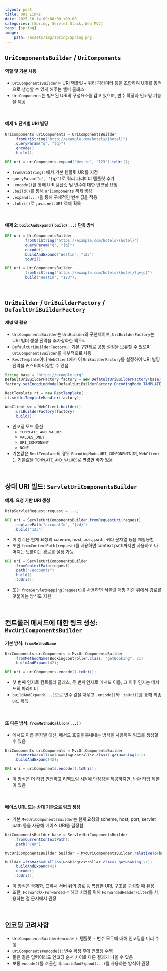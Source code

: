 ```yaml
---
layout: post
title: URI Links
date: 2025-10-14 09:00:00 +09:00
categories: [Spring, Servlet Stack, Web MVC]
tags: [spring]
image:
    path: /assets/img/spring/Spring.png
---
```


## `UriComponentsBuilder` / `UriComponents`

#### 역할 및 기본 사용

- `UriComponentsBuilder`는 URI 템플릿 + 쿼리 파라미터 등을 조합하여 URI를 동적으로 생성할 수 있게 해주는 헬퍼 클래스
- `UriComponents`는 빌드된 URI의 구성요소를 감고 있으며, 변수 확장과 인코딩 기능을 제공

<br>

#### 예제 1: 단계별 URI 빌딩

```java
UriComponents uriComponents = UriComponentsBuilder
    .fromUriString("http://example.com/hotels/{hotel}")
    .queryParam("q", "{q}")
    .encode()
    .build();

URI uri = uriComponents.expand("Westin", "123").toUri();
```

- `fromUriString()`에서 기본 템플릿 URI를 지정
- `queryParam("q", "{q}")`로 쿼리 파라미터 템플릿 추가
- `.encode()`를 통해 URI 템플릿 및 변수에 대한 인코딩 요청
- `.build()`를 통해 `UriComponents` 객체 생성
- `.expand(...)`을 통해 구체적인 변수 값을 적용
- `.toUri()`로 `java.net.URI` 객체 획득

<br>

#### 예제 2: `buildAndExpand` / `build(...)` 단축 방식

```java
URI uri = UriComponentsBuilder
        .fromUriString("https://example.com/hotels/{hotel}")
        .queryParam("q", "{q}")
        .encode()
        .buildAndExpand("Westin", "123")
        .toUri();
```

```java
URI uri = UriComponentsBuilder
        .fromUriString("https://example.com/hotels/{hotel}?q={q}")
        .build("Westin", "123");
```

<br>

## `UriBuilder` / `UriBuilderFactory` / `DefaultUriBuilderFactory`

#### 개념 및 활용

- `UriComponentsBuilder`는 `UriBuilder`의 구현체이며, `UriBuilderFactory`는 URI 빌더 생성 전략을 추가상화한 팩토리
- `DefaultUriBuilderFactory`는 기본 구현체로 공통 설정을 보유할 수 있으며 `UriComponentsBuilder`를 내부적으로 사용
- `RestTemplate`이나 `WebClient`에서 이 `UriBuilderFactory`를 설정하여 URI 빌딩 전략을 커스터마이징할 수 있음

```java
String base = "https://example.org";
DefaultUriBuilderFactory factory = new DefatultUriBuilderFactory(base);
factory.setEncodingMode(DefaultUriBuilderFactory.EncodingMode.TAMPLATE_AND_VALUES);

RestTemplate rt = new RestTemplate();
rt.setUriTemplateHandler(factory);

WebClient wc = WebClient.builder()
    .uriBuilderFactory(factory)
    .build();
```

- 인코딩 모드 옵션
  - `TEMPLATE_AND_VALUES`
  - `VALUES_ONLY`
  - `URI_COMPONENT`
  - `NONE`
- 기본값은 `RestTemplate`의 경우 `EncodingMode.URI_COMPONENT`이며, `WebClient`는 기본값을 `TEMPLATE_AND_VALUES`로 변경한 바가 있음

<br>

## 상대 URI 빌드: `ServletUriComponentsBuilder`

#### 예제: 요청 기반 URI 생성

```java
HttpServletRequest request = ...;

URI uri = ServletUriComponentsBuilder.fromRequestUri(request)
    .replacePath("accountId", "{id}")
    .build("123")
```

- 이 방식은 현재 요청의 scheme, host, port, path, 쿼리 문자열 등을 재활용함
- 또한 `fromContextPath(request)`를 사용하면 context path까지만 사용하고 나머지는 덧붙이는 경로를 설정 가능

```java
URI uri = ServletUriComponentsBuilder
    .fromContextPath(request)
    .path("/accounts")
    .build()
    .toUri();
```

- 또는 `fromServletMapping(request)`를 사용하면 서블릿 매핑 기준 위에서 경로를 덧붙이는 방식도 지원

<br>

## 컨트롤러 메서드에 대한 링크 생성: `MvcUriComponentsBuilder`

#### 기본 방식: `fromMethodName`

```java
UriComponents uriComponents = MvcUriComponentsBuilder
    .fromMethodName(BookingController.class, "getBooking", 21)
    .buildAndExpand(42);

URI uri = uriComponents.encode().toUri();
```

- 첫 번째 인자로 컨트롤러 클래스, 두 번째 인자로 메서드 이름, 그 이후 인자는 메서드의 파라미터
- `buildAndExpand(...)`으로 변수 값을 채우고 `.encode()`와 `.toUri()`를 통해 최종 `URI` 획득


<br>

#### 또 다른 방식: `fromMethodCall(on(...))`

- 메서드 이름 문자열 대신, 메서드 호출을 흉내내는 방식을 사용하여 링크를 생성할 수 있음

```java
UriComponents uriComponents = MvcUriComponentsBuilder
    .fromMethodCall(on(BookingController.class).getBooking(21))
    .buildAndExpand(42);

URI uri = uriComponents.encode().toUri();
```

- 이 방식은 더 타입 안전하고 리팩토링 시점에 안정성을 제공하지만, 반환 타입 제한이 있음

<br>

#### 베이스 URL 또는 상대 기준으로 링크 생성

- 기본 `MvcUriComponentsBuilder`는 현재 요청의 scheme, host, port, servlet path 등을 사용해 베이스 URI를 결정함

```java
UriComponentsBuilder base = ServletUriComponentsBuilder
    .fromCurrentContextPath()
    .path("/en");

MvcUriComponentsBuilder builder = MvcUriComponentsBuilder.relativeTo(base);

builder.withMethodCall(on(BookingController.class).getBooking(21))
    .buildAndExpand(42)
    .encode()
    .toUri();
```

- 이 방식은 국제화, 프록시 서버 뒤의 경로 등 복잡한 URL 구조를 구성할 때 유용
- 또한, `Forward`/`X-Forwarded-*` 헤더 처리를 위해 `ForwardedHeaderFilter`를 사용하는 걸 문서에서 권장

<br>

## 인코딩 고려사항

- `UriComponentsBuilder#encode()`: 템플릿 + 변수 모두에 대해 인코딩을 미리 수행
- `UriComponents#encode()`: 변수 확장 후에 인코딩 수행
- 둘은 같은 입력이라도 인코딩 순서 차이로 다른 결과가 나올 수 있음
- 보통 `encode()`를 호출한 후 `buildAndExpand(...)`를 사용하는 방식이 권장